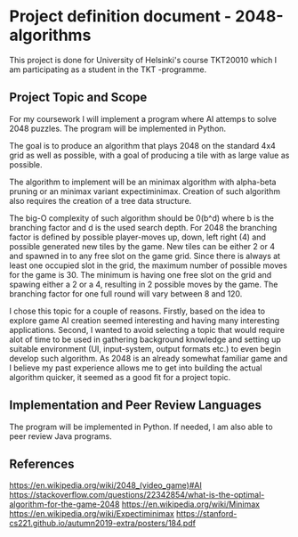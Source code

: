 # Project definition document - 2048-algorithms
This project is done for University of Helsinki's course TKT20010 which I am participating as a student in the TKT -programme.

## Project Topic and Scope
For my coursework I will implement a program where AI attemps to solve 2048 puzzles. The program will be implemented in Python.

The goal is to produce an algorithm that plays 2048 on the standard 4x4 grid as well as possible, with a goal of producing a tile with as large value as possible.

The algorithm to implement will be an minimax algorithm with alpha-beta pruning or an minimax variant expectiminimax. Creation of such algorithm also requires the creation of a tree data structure.

The big-O complexity of such algorithm should be 0(b^d) where b is the branching factor and d is the used search depth. For 2048 the branching factor is defined by possible player-moves up, down, left right (4) and possible generated new tiles by the game. New tiles can be either 2 or 4 and spawned in to any free slot on the game grid. Since there is always at least one occupied slot in the grid, the maximum number of possible moves for the game is 30. The minimum is having one free slot on the grid and spawing either a 2 or a 4, resulting in 2 possible moves by the game. The branching factor for one full round will vary between 8 and 120.

I chose this topic for a couple of reasons. Firstly, based on the idea to explore game AI creation seemed interesting and having many interesting applications. Second, I wanted to avoid selecting a topic that would require alot of time to be used in gathering background knowledge and setting up suitable environment (UI, input-system, output formats etc.) to even begin develop such algorithm. As 2048 is an already somewhat familiar game and I believe my past experience allows me to get into building the actual algorithm quicker, it seemed as a good fit for a project topic.

## Implementation and Peer Review Languages
The program will be implemented in Python. If needed, I am also able to peer review Java programs. 

## References
https://en.wikipedia.org/wiki/2048_(video_game)#AI
https://stackoverflow.com/questions/22342854/what-is-the-optimal-algorithm-for-the-game-2048
https://en.wikipedia.org/wiki/Minimax
https://en.wikipedia.org/wiki/Expectiminimax
https://stanford-cs221.github.io/autumn2019-extra/posters/184.pdf